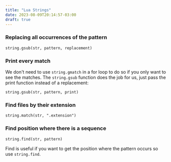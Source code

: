 ```yaml
---
title: "Lua Strings"
date: 2023-08-09T20:14:57-03:00
draft: true
---
```



### Replacing all occurrences of the pattern

`string.gsub(str, pattern, replacement)`

### Print every match

We don't need to use `string.gmatch` in a for loop to do so if you only want to see the matches. The `string.gsub` function does the job for us, just pass the print function instead of a replacement:

`string.gsub(str, pattern, print)`

### Find files by their extension

`string.match(str, ".extension")`

### Find position where there is a sequence

`string.find(str, pattern)`

Find is useful if you want to get the position where the pattern occurs so use `string.find`.
